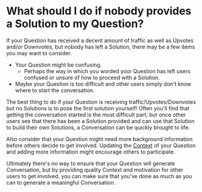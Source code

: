 # What should I do if nobody provides a Solution to my Question? #
If your Question has received a decent amount of traffic as well as 
Upvotes and/or Downvotes, but nobody has left a Solution, there may be a few 
items you may want to consider.

- Your Question might be confusing.
    - Perhaps the way in which you worded your Question
      has left users confused or unsure of how to
      proceed with a Solution.
- Maybe your Question is too difficult and other users simply don't know 
  where to start the conversation.

The best thing to do if your Question is receiving
traffic/Upvotes/Downvotes but no Solutions is to pose the first
solution yourself! Often you'll find that getting the
conversation started is the most difficult part,
but once other users see that there has been a Solution
provided and can use that Solution to build their own
Solutions, a Conversation can be quickly brought to life.

Also consider that your Question might need more
background information before others decide to
get involved. Updating the [Context][1] of your Question
and adding more information might encourage others
to participate.

Ultimately there's no way to ensure that your
Question will generate Conversation, but by
providing quality Context and motivation for
other users to get involved, you can make sure
that you've done as much as you can to generate
a meaningful Conversation.

[1]: /help/questions/context/
